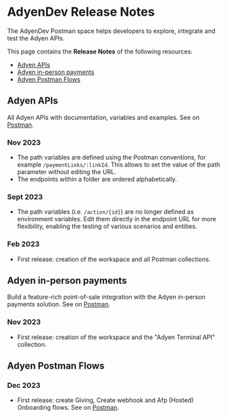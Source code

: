 # AdyenDev Release Notes

The AdyenDev Postman space helps developers to explore, integrate and test the Adyen APIs.  

This page contains the **Release Notes** of the following resources:
* [Adyen APIs](#adyen-apis)
* [Adyen in-person payments](#adyen-in-person-payments)
* [Adyen Postman Flows](#adyen-postman-flows)

## Adyen APIs

All Adyen APIs with documentation, variables and examples. See on [Postman](https://www.postman.com/adyendev/workspace/adyen-apis/overview).

### Nov 2023
- The path variables are defined using the Postman conventions, for example `/paymentLinks/:linkId`. This allows to set the value of the path parameter without editing the URL.  
- The endpoints within a folder are ordered alphabetically.  

### Sept 2023
- The path variables (i.e. `/action/{id}`) are no longer defined as environment variables. Edit them directly in the endpoint URL for more flexibility, enabling the testing of various scenarios and entities.

### Feb 2023
- First release: creation of the workspace and all Postman collections.

## Adyen in-person payments

Build a feature-rich point-of-sale integration with the Adyen in-person payments solution. See on [Postman](https://www.postman.com/adyendev/workspace/adyen-in-person-payments/overview).

### Nov 2023
- First release: creation of the workspace and the "Adyen Terminal API" collection.

## Adyen Postman Flows

### Dec 2023
- First release: create Giving, Create webhook and Afp (Hosted) Onboarding flows. See on [Postman](https://www.postman.com/adyendev?tab=flows).
